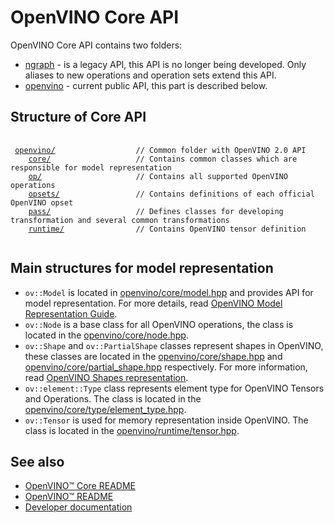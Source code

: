 # OpenVINO Core API

OpenVINO Core API contains two folders:
 * [ngraph](../include/ngraph/) - is a legacy API, this API is no longer being developed. Only aliases to new operations and operation sets extend this API.
 * [openvino](../include/openvino/) - current public API, this part is described below.

## Structure of Core API
<pre>
 <code>
 <a href="../include/openvino">openvino/</a>                  // Common folder with OpenVINO 2.0 API
    <a href="../include/openvino/core/">core/</a>                   // Contains common classes which are responsible for model representation
    <a href="../include/openvino/op/">op/</a>                     // Contains all supported OpenVINO operations
    <a href="../include/openvino/opsets/">opsets/</a>                 // Contains definitions of each official OpenVINO opset
    <a href="../include/openvino/pass/">pass/</a>                   // Defines classes for developing transformation and several common transformations
    <a href="../include/openvino/runtime/">runtime/</a>                // Contains OpenVINO tensor definition
 </code>
</pre>

## Main structures for model representation

* `ov::Model` is located in [openvino/core/model.hpp](../include/openvino/core/model.hpp) and provides API for model representation. For more details, read [OpenVINO Model Representation Guide](https://docs.openvino.ai/2023.0/openvino_docs_OV_UG_Model_Representation.html).
* `ov::Node` is a base class for all OpenVINO operations, the class is located in the [openvino/core/node.hpp](../include/openvino/core/node.hpp).
* `ov::Shape` and `ov::PartialShape` classes represent shapes in OpenVINO, these classes are located in the [openvino/core/shape.hpp](../include/openvino/core/shape.hpp) and [openvino/core/partial_shape.hpp](../include/openvino/core/partial_shape.hpp) respectively. For more information, read [OpenVINO Shapes representation](./shape_propagation.md#openvino-shapes-representation).
* `ov::element::Type` class represents element type for OpenVINO Tensors and Operations. The class is located in the [openvino/core/type/element_type.hpp](../include/openvino/core/type/element_type.hpp).
* `ov::Tensor` is used for memory representation inside OpenVINO. The class is located in the [openvino/runtime/tensor.hpp](../include/openvino/runtime/tensor.hpp).

## See also
 * [OpenVINO™ Core README](../README.md)
 * [OpenVINO™ README](../../../README.md)
 * [Developer documentation](../../../docs/dev/index.md)
